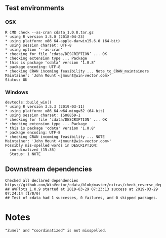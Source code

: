 

## Test environments

### OSX
   
    R CMD check --as-cran cdata_1.0.8.tar.gz 
    * using R version 3.5.0 (2018-04-23)
    * using platform: x86_64-apple-darwin15.6.0 (64-bit)
    * using session charset: UTF-8
    * using option ‘--as-cran’
    * checking for file ‘cdata/DESCRIPTION’ ... OK
    * checking extension type ... Package
    * this is package ‘cdata’ version ‘1.0.8’
    * package encoding: UTF-8
    * checking CRAN incoming feasibility ... Note_to_CRAN_maintainers
    Maintainer: ‘John Mount <jmount@win-vector.com>’
    Status: OK


### Windows

    devtools::build_win()
    * using R version 3.5.3 (2019-03-11)
    * using platform: x86_64-w64-mingw32 (64-bit)
    * using session charset: ISO8859-1
    * checking for file 'cdata/DESCRIPTION' ... OK
    * checking extension type ... Package
    * this is package 'cdata' version '1.0.8'
    * package encoding: UTF-8
    * checking CRAN incoming feasibility ... NOTE
    Maintainer: 'John Mount <jmount@win-vector.com>'
    Possibly mis-spelled words in DESCRIPTION:
      coordinatized (15:36)
      Status: 1 NOTE


## Downstream dependencies

    Checked all declared dependencies
    https://github.com/WinVector/cdata/blob/master/extras/check_reverse_dependencies.md
    ## WVPlots_1.0.9 started at 2019-03-29 07:23:13 success at 2019-03-29 07:24:14 (1/0/0)
    ## Test of cdata had 1 successes, 0 failures, and 0 skipped packages. 


# Notes

    "Zumel" and "coordinatized" is not misspelled.

